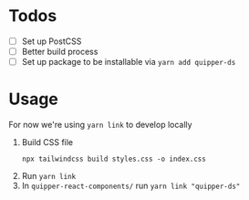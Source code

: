 # Todos

- [ ] Set up PostCSS
- [ ] Better build process
- [ ] Set up package to be installable via `yarn add quipper-ds`

# Usage

For now we're using `yarn link` to develop locally

1. Build CSS file
   ```
   npx tailwindcss build styles.css -o index.css
   ```
2. Run `yarn link`
3. In `quipper-react-components/` run `yarn link "quipper-ds"`